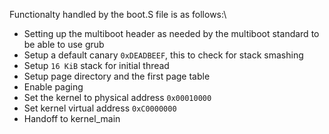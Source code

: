 Functionalty handled by the boot.S file is as follows:\
 - Setting up the multiboot header as needed by the multiboot standard to be able to use grub
 - Setup a default canary `0xDEADBEEF`, this to check for stack smashing
 - Setup `16 KiB` stack for initial thread
 - Setup page directory and the first page table
 - Enable paging
 - Set the kernel to physical address `0x00010000`
 - Set kernel virtual address `0xC0000000`
 - Handoff to kernel_main

